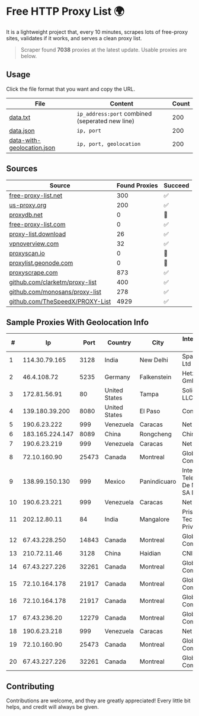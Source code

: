
# Free HTTP Proxy List 🌍

It is a lightweight project that, every 10 minutes, scrapes lots of free-proxy sites, validates if it works, and serves a clean proxy list.


> Scraper found **7038** proxies at the latest update. Usable proxies are below.

## Usage

Click the file format that you want and copy the URL.


|File|Content|Count|
|----|-------|-----|
|[data.txt](https://raw.githubusercontent.com/themiralay/Proxy-List-World/master/data.txt)|`ip_address:port` combined (seperated new line)|200|
|[data.json](https://raw.githubusercontent.com/themiralay/Proxy-List-World/master/data.json)|`ip, port`|200|
|[data-with-geolocation.json](https://raw.githubusercontent.com/themiralay/Proxy-List-World/master/data-with-geolocation.json)|`ip, port, geolocation`|200|

## Sources

|Source|Found Proxies|Succeed|
|------|-------------|-------|
|[free-proxy-list.net](https://free-proxy-list.net)|300|✅|
|[us-proxy.org](https://www.us-proxy.org)|200|✅|
|[proxydb.net](http://proxydb.net)|0|🚫|
|[free-proxy-list.com](https://free-proxy-list.com/?page=&port=&type%5B%5D=http&type%5B%5D=https&up_time=0&search=Search)|0|✅|
|[proxy-list.download](https://www.proxy-list.download/HTTP)|26|✅|
|[vpnoverview.com](https://vpnoverview.com/privacy/anonymous-browsing/free-proxy-servers)|32|✅|
|[proxyscan.io](https://www.proxyscan.io)|0|🚫|
|[proxylist.geonode.com](https://proxylist.geonode.com/api/proxy-list?limit=300&page=1&sort_by=lastChecked&sort_type=desc&protocols=http,https)|0|🚫|
|[proxyscrape.com](https://api.proxyscrape.com/v2/?request=displayproxies&protocol=http&timeout=10000&country=all&ssl=all&anonymity=all)|873|✅|
|[github.com/clarketm/proxy-list](https://raw.githubusercontent.com/clarketm/proxy-list/master/proxy-list-raw.txt)|400|✅|
|[github.com/monosans/proxy-list](https://raw.githubusercontent.com/monosans/proxy-list/main/proxies/http.txt)|278|✅|
|[github.com/TheSpeedX/PROXY-List](https://raw.githubusercontent.com/TheSpeedX/PROXY-List/master/http.txt)|4929|✅|


## Sample Proxies With Geolocation Info

|#|Ip|Port|Country|City|Internet Service Provider|
|-|--|----|-------|----|-------------------------|
|1|114.30.79.165|3128|India|New Delhi|Spacenet  Pvt Ltd|
|2|46.4.108.72|5235|Germany|Falkenstein|Hetzner Online GmbH|
|3|172.81.56.91|80|United States|Tampa|Solid Systems LLC|
|4|139.180.39.200|8080|United States|El Paso|Conterra|
|5|190.6.23.222|999|Venezuela|Caracas|Net Uno|
|6|183.165.224.147|8089|China|Rongcheng|Chinanet|
|7|190.6.23.219|999|Venezuela|Caracas|Net Uno|
|8|72.10.160.90|25473|Canada|Montreal|GloboTech Communications|
|9|138.99.150.130|999|Mexico|Panindicuaro|Internet Telefonia Y TV De Michoacan SA De CV|
|10|190.6.23.221|999|Venezuela|Caracas|Net Uno|
|11|202.12.80.11|84|India|Mangalore|Prisac Aviation Technologies Private Limited|
|12|67.43.228.250|14843|Canada|Montreal|GloboTech Communications|
|13|210.72.11.46|3128|China|Haidian|CNIC-CAS|
|14|67.43.227.226|32261|Canada|Montreal|GloboTech Communications|
|15|72.10.164.178|21917|Canada|Montreal|GloboTech Communications|
|16|72.10.164.178|21917|Canada|Montreal|GloboTech Communications|
|17|67.43.236.20|12279|Canada|Montreal|GloboTech Communications|
|18|190.6.23.218|999|Venezuela|Caracas|Net Uno|
|19|72.10.160.90|25473|Canada|Montreal|GloboTech Communications|
|20|67.43.227.226|32261|Canada|Montreal|GloboTech Communications|



## Contributing

Contributions are welcome, and they are greatly appreciated! Every
little bit helps, and credit will always be given.

